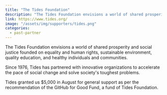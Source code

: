 ```yaml
---
title: "The Tides Foundation"
description: "The Tides Foundation envisions a world of shared prosperity and social justice founded on equality and human rights, sustainable environment, quality education, and healthy individuals and communities. "
link: https://www.tides.org/
image: "/assets/img/supporters/tides.png"
categories:
  - past-partner
---
```


The Tides Foundation envisions a world of shared prosperity and social justice founded on equality and human rights, sustainable environment, quality education, and healthy individuals and communities.

Since 1976, Tides has partnered with innovative organizations to accelerate the pace of social change and solve society's toughest problems.

Tides granted us $5,000 in August for general support as per the recommendation of the GitHub for Good Fund, a fund of Tides Foundation.